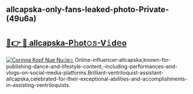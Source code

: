 ## allcapska-only-fans​-leaked-photo​-Private-(49u6a)


# <h2><a href="https://mediaupload.pro?title=allcapska&ref=git">🔗👉 🔴 allcapska-P𝚑ot𝚘𝚜-V𝚒d𝚎o</a></h2>

[![Corinna Kopf Nue Nu𝚍e𝚜](https://i.imgur.com/0qMVB7G.gif)](https://mediaupload.pro?title=allcapska&ref=git)
Online-influencer-allcapska,known-for-publishing-dance-and-lifestyle-content,-including-performances-and-vlogs-on-social-media-platforms.Brilliant-ventriloquist-assistant-allcapska,celebrated-for-their-exceptional-abilities-and-accomplishments-in-assisting-ventriloquists.  